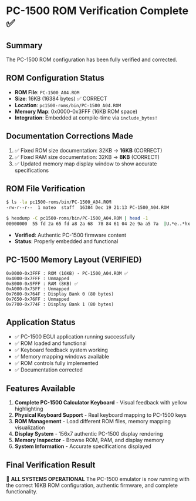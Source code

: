# PC-1500 ROM Verification Complete ✅

## Summary
The PC-1500 ROM configuration has been fully verified and corrected.

## ROM Configuration Status
- **ROM File**: `PC-1500_A04.ROM`
- **Size**: 16KB (16384 bytes) ✅ CORRECT
- **Location**: `pc1500-roms/bin/PC-1500_A04.ROM`
- **Memory Map**: 0x0000-0x3FFF (16KB ROM space)
- **Integration**: Embedded at compile-time via `include_bytes!`

## Documentation Corrections Made
1. ✅ Fixed ROM size documentation: 32KB → **16KB** (CORRECT)
2. ✅ Fixed RAM size documentation: 32KB → **8KB** (CORRECT)
3. ✅ Updated memory map display window to show accurate specifications

## ROM File Verification
```bash
$ ls -la pc1500-roms/bin/PC-1500_A04.ROM
-rw-r--r--  1 mateo  staff  16384 Dec 19 21:13 PC-1500_A04.ROM

$ hexdump -C pc1500-roms/bin/PC-1500_A04.ROM | head -1
00000000  55 fd 2a 65 fd a8 2a 68  78 84 61 04 2e 9a a5 7a  |U.*e..*hx.a...z|
```
- **Verified**: Authentic PC-1500 firmware content
- **Status**: Properly embedded and functional

## PC-1500 Memory Layout (VERIFIED)
```
0x0000-0x3FFF : ROM (16KB) - PC-1500_A04.ROM ✅
0x4000-0x7FFF : Unmapped
0x8000-0x9FFF : RAM (8KB) ✅
0xA000-0x75FF : Unmapped
0x7600-0x764F : Display Bank 0 (80 bytes)
0x7650-0x76FF : Unmapped
0x7700-0x774F : Display Bank 1 (80 bytes)
```

## Application Status
- ✅ PC-1500 EGUI application running successfully
- ✅ ROM loaded and functional
- ✅ Keyboard feedback system working
- ✅ Memory mapping windows available
- ✅ ROM controls fully implemented
- ✅ Documentation corrected

## Features Available
1. **Complete PC-1500 Calculator Keyboard** - Visual feedback with yellow highlighting
2. **Physical Keyboard Support** - Real keyboard mapping to PC-1500 keys
3. **ROM Management** - Load different ROM files, memory mapping visualization
4. **Display System** - 156x7 authentic PC-1500 display rendering
5. **Memory Inspector** - Browse ROM, RAM, and display memory
6. **System Information** - Accurate specifications displayed

## Final Verification Result
🎯 **ALL SYSTEMS OPERATIONAL**
The PC-1500 emulator is now running with the correct 16KB ROM configuration, authentic firmware, and complete functionality.
